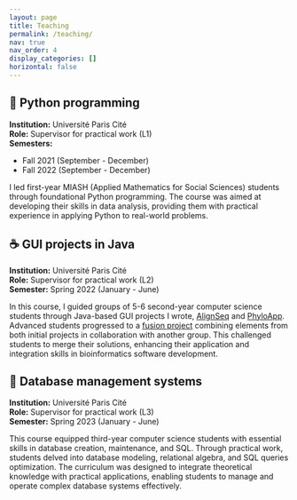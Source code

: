 ```yaml
---
layout: page
title: Teaching
permalink: /teaching/
nav: true
nav_order: 4
display_categories: []
horizontal: false
---
```


## :snake: Python programming
**Institution:** Université Paris Cité  
**Role:** Supervisor for practical work (L1)  
**Semesters:**  
- Fall 2021 (September - December)  
- Fall 2022 (September - December)  

I led first-year MIASH (Applied Mathematics for Social Sciences) students through foundational Python programming. The course was aimed at developing their skills in data analysis, providing them with practical experience in applying Python to real-world problems.

## :coffee: GUI projects in Java
**Institution:** Université Paris Cité  
**Role:** Supervisor for practical work (L2)  
**Semester:** Spring 2022 (January - June)  

In this course, I guided groups of 5-6 second-year computer science students through Java-based GUI projects I wrote, <a href="{% link /assets/pdf/teaching/22-01-AlignSeq.pdf%}">AlignSeq</a> and <a href="{% link /assets/pdf/teaching/22-01-PhyloApp.pdf%}">PhyloApp</a>. Advanced students progressed to a <a href="{% link /assets/pdf/teaching/22_02_fusion_projets.pdf%}">fusion project</a> combining elements from both initial projects in collaboration with another group. This challenged students to merge their solutions, enhancing their application and integration skills in bioinformatics software development.

## :file_folder: Database management systems
**Institution:** Université Paris Cité  
**Role:** Supervisor for practical work (L3)  
**Semester:** Spring 2023 (January - June)  

This course equipped third-year computer science students with essential skills in database creation, maintenance, and SQL. Through practical work, students delved into database modeling, relational algebra, and SQL queries optimization. The curriculum was designed to integrate theoretical knowledge with practical applications, enabling students to manage and operate complex database systems effectively.